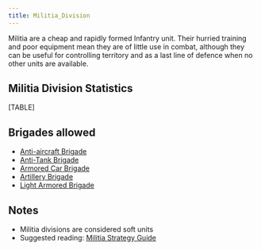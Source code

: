 ```yaml
---
title: Militia_Division
---
```

Militia are a cheap and rapidly formed Infantry unit. Their hurried
training and poor equipment mean they are of little use in combat,
although they can be useful for controlling territory and as a last line
of defence when no other units are available.

##  Militia Division Statistics 

[TABLE]

##  Brigades allowed 

-   [Anti-aircraft
    Brigade](/wiki/Anti-aircraft_Brigade "Anti-aircraft Brigade")
-   [Anti-Tank Brigade](/wiki/Anti-Tank_Brigade "Anti-Tank Brigade")
-   [Armored Car
    Brigade](/wiki/Armored_Car_Brigade "Armored Car Brigade")
-   [Artillery Brigade](/wiki/Artillery_Brigade "Artillery Brigade")
-   [Light Armored
    Brigade](/wiki/Light_Armored_Brigade "Light Armored Brigade")

##  Notes 

-   Militia divisions are considered soft units
-   Suggested reading: [Militia Strategy
    Guide](/wiki/Militia_Strategy_Guide "Militia Strategy Guide")
